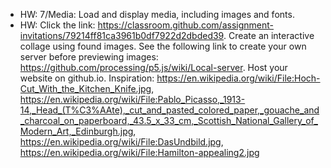 - HW: 7/Media: Load and display media, including images and fonts.
- HW: Click the link: https://classroom.github.com/assignment-invitations/79214ff81ca3961b0df7922d2dbded39. Create an interactive collage using found images. See the following link to create your own server before previewing images: https://github.com/processing/p5.js/wiki/Local-server. Host your website on github.io. Inspiration: https://en.wikipedia.org/wiki/File:Hoch-Cut_With_the_Kitchen_Knife.jpg, https://en.wikipedia.org/wiki/File:Pablo_Picasso,_1913-14,_Head_(T%C3%AAte),_cut_and_pasted_colored_paper,_gouache_and_charcoal_on_paperboard,_43.5_x_33_cm,_Scottish_National_Gallery_of_Modern_Art,_Edinburgh.jpg, https://en.wikipedia.org/wiki/File:DasUndbild.jpg, https://en.wikipedia.org/wiki/File:Hamilton-appealing2.jpg 
